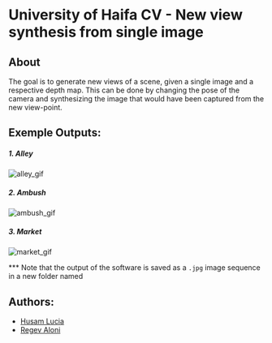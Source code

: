 # University of Haifa CV - New view synthesis from single image

## About
The goal is to generate new views of a scene, given a single image and a respective depth map. This can be done by changing the pose of the camera and synthesizing the image that would have been captured from the new view-point.

## Exemple Outputs:
##### 1. Alley
   ![alley_gif](./outputs/alley_gif2.gif/?raw=true)

##### 2. Ambush
   ![ambush_gif](./outputs/ambush_gif2.gif/?raw=true)

##### 3. Market
   ![market_gif](./outputs/market_gif2.gif/?raw=true)
   
*** Note that the output of the software is saved as a `.jpg` image sequence in a new folder named ` `

## Authors:
- [Husam Lucia](https://www.linkedin.com/in/husam-lucia-6841b51a3)
- [Regev Aloni](https://www.linkedin.com/in/aloniregev)

